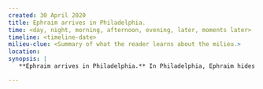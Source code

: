 ```yaml
---
created: 30 April 2020
title: Ephraim arrives in Philadelphia.
time: <day, night, morning, afternoon, evening, later, moments later>
timeline: <timeline-date>
milieu-clue: <Summary of what the reader learns about the milieu.>
location:
synopsis: |
   **Ephraim arrives in Philadelphia.** In Philadelphia, Ephraim hides all the rifles near a barn on the road, hoping it won't be found. He arrives at the ROSE & CROWN PUB and quietly informs the bartender that he seeks the Sons of Liberty. He gets a room and gets cleaned up. He takes some money and buys a new outfit. While he is at the tailor, his is approached with a courier who gives him an invitation to dinner.

---
```


